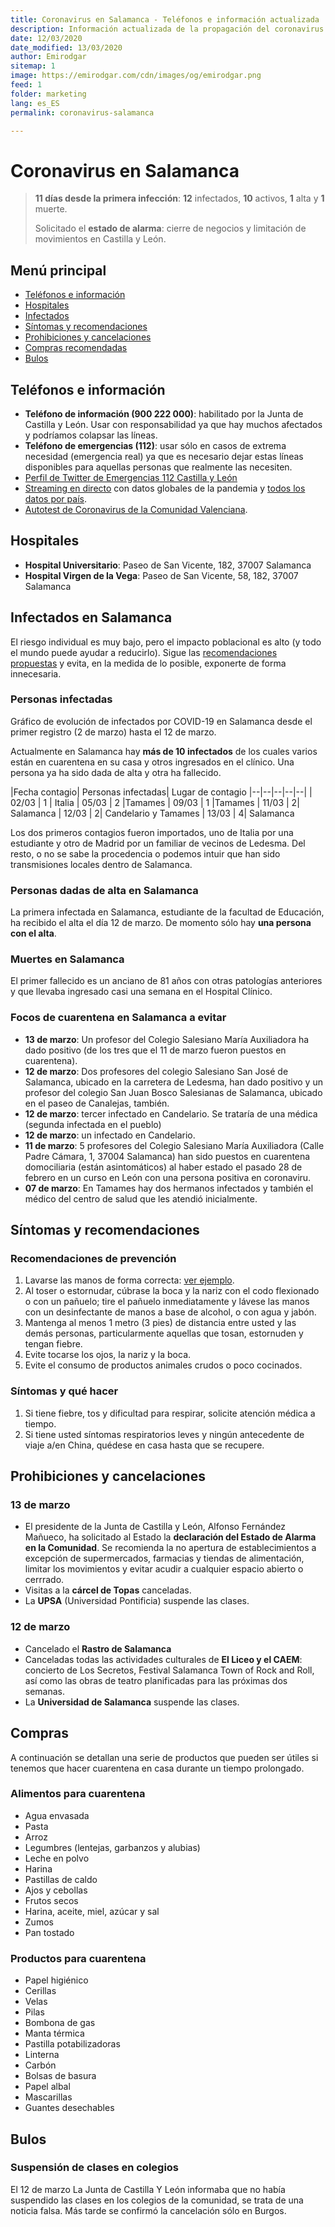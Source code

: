 ```yaml
---
title: Coronavirus en Salamanca - Teléfonos e información actualizada
description: Información actualizada de la propagación del coronavirus en Salamanca provincia
date: 12/03/2020
date_modified: 13/03/2020
author: Emirodgar
sitemap: 1
image: https://emirodgar.com/cdn/images/og/emirodgar.png
feed: 1
folder: marketing
lang: es_ES
permalink: coronavirus-salamanca

---
```


# Coronavirus en Salamanca

>  **11 días desde la primera infección**: **12** infectados, **10** activos, **1** alta y **1** muerte.
> 
>  Solicitado el **estado de alarma**: cierre de negocios y limitación de movimientos en Castilla y León.

## Menú principal

- [Teléfonos e información](#telefonos)
- [Hospitales](#hospitales)
- [Infectados](#infectados)
- [Síntomas y recomendaciones](#recomendaciones)
- [Prohibiciones y cancelaciones](#prohibiciones)
- [Compras recomendadas](#compras)
- [Bulos](#bulos)

## <a name="telefonos"></a> Teléfonos e información

- **Teléfono de información (900 222 000)**: habilitado por la Junta de Castilla y León. Usar con responsabilidad ya que hay muchos afectados y podríamos colapsar las líneas.
- **Teléfono de emergencias (112)**: usar sólo en casos de extrema necesidad (emergencia real) ya que es necesario dejar estas líneas disponibles para aquellas personas que realmente las necesiten.
- [Perfil de Twitter de  Emergencias 112 Castilla y León](https://twitter.com/112cyl)
- [Streaming en directo](https://www.youtube.com/watch?v=qgylp3Td1Bw&feature=emb_logo)  con datos globales de la pandemia y [todos los datos por país](https://www.worldometers.info/coronavirus/).
- [Autotest de Coronavirus de la Comunidad Valenciana](http://coronavirusautotest.san.gva.es/autotest_es.html).


## <a name="hospitales"></a> Hospitales

- **Hospital Universitario**: Paseo de San Vicente, 182, 37007 Salamanca
- **Hospital Virgen de la Vega**: Paseo de San Vicente, 58, 182, 37007 Salamanca


## <a name="infectados"></a> Infectados en Salamanca

El riesgo individual es muy bajo, pero el impacto poblacional es alto (y todo el mundo puede ayudar a reducirlo). Sigue las [recomendaciones propuestas](#recomendaciones) y evita, en la medida de lo posible, exponerte de forma innecesaria.

### Personas infectadas

Gráfico de evolución de infectados por COVID-19 en Salamanca desde el primer registro (2 de marzo) hasta el 12 de marzo.

<amp-img alt="Evolución coronavirus Salamanca"
  src="https://i.imgur.com/LvZ9may.png"
  width="580"
  height="349"
  layout="responsive">
</amp-img>

Actualmente en Salamanca hay **más de 10 infectados** de los cuales varios están en cuarentena en su casa y otros ingresados en el clínico. Una persona ya ha sido dada de alta y otra ha fallecido.

|Fecha contagio| Personas infectadas| Lugar de contagio 
|--|--|--|--|--|
| 02/03 | 1 | Italia 
| 05/03 | 2 |Tamames 
| 09/03 | 1 |Tamames 
| 11/03 | 2| Salamanca 
| 12/03 | 2| Candelario y Tamames
| 13/03 | 4| Salamanca 

Los dos primeros contagios fueron importados, uno de Italia por una estudiante y otro de Madrid por un familiar de vecinos de Ledesma. Del resto, o no se sabe la procedencia o podemos intuir que han sido transmisiones locales dentro de Salamanca.

<amp-img alt="Infectados coronavirus Salamanca"
  src="https://i.imgur.com/eASs4Lm.png"
  width="581"
  height="351"
  layout="responsive">
</amp-img>

### Personas dadas de alta en Salamanca

La primera infectada en Salamanca, estudiante de la facultad de Educación, ha recibido el alta el día 12 de marzo.  De momento sólo hay **una persona con el alta**.

### Muertes en Salamanca

El primer fallecido es un anciano de 81 años con otras patologías anteriores y que llevaba ingresado casi una semana en el Hospital Clínico.

### Focos de cuarentena en Salamanca a evitar

- **13 de marzo**: Un profesor del Colegio Salesiano María Auxiliadora ha dado positivo (de los tres que el 11 de marzo fueron puestos en cuarentena).
- **12 de marzo**: Dos profesores del colegio Salesiano San José de Salamanca, ubicado en la carretera de Ledesma, han dado positivo y un profesor del colegio San Juan Bosco Salesianas de Salamanca, ubicado en el paseo de Canalejas, también.
- **12 de marzo**: tercer infectado en Candelario. Se trataría de una médica (segunda infectada en el pueblo)
- **12 de marzo**: un infectado en Candelario.
- **11 de marzo**: 5 profesores del Colegio Salesiano María Auxiliadora (Calle Padre Cámara, 1, 37004 Salamanca) han sido puestos en cuarentena domociliaria (están asintomáticos) al haber estado el pasado 28 de febrero en un curso en León con una persona positiva en coronaviru.
- **07 de marzo**: En Tamames hay dos hermanos infectados y también el médico del centro de salud que les atendió inicialmente. 

## <a name="recomendaciones"></a> Síntomas y recomendaciones

### Recomendaciones de prevención

 1. Lavarse las manos de forma correcta: [ver ejemplo](https://www.cdc.gov/handwashing/esp/when-how-handwashing.html).
 2. Al toser o estornudar, cúbrase la boca y la nariz con el codo flexionado o con un pañuelo; tire el pañuelo inmediatamente y lávese las manos con un desinfectante de manos a base de alcohol, o con agua y jabón.
 3. Mantenga al menos 1 metro (3 pies) de distancia entre usted y las demás personas, particularmente aquellas que tosan, estornuden y tengan fiebre.
 4. Evite tocarse los ojos, la nariz y la boca.
 5. Evite el consumo de productos animales crudos o poco cocinados.

### Síntomas y qué hacer

 1. Si tiene fiebre, tos y dificultad para respirar, solicite atención médica a tiempo.
 2. Si tiene usted síntomas respiratorios leves y ningún antecedente de viaje a/en China, quédese en casa hasta que se recupere.

## <a name="prohibiciones"></a> Prohibiciones y cancelaciones

### 13 de marzo

- El presidente de la Junta de Castilla y León, Alfonso Fernández Mañueco, ha solicitado al Estado la **declaración del Estado de Alarma en la Comunidad**. Se recomienda la no apertura de establecimientos a excepción de supermercados, farmacias y tiendas de alimentación, limitar los movimientos y evitar acudir a cualquier espacio abierto o cerrrado. 
- Visitas a la **cárcel de Topas** canceladas.
- La **UPSA** (Universidad Pontificia) suspende las clases.

### 12 de marzo

- Cancelado el **Rastro de Salamanca**
- Canceladas todas las actividades culturales de **El Liceo y el CAEM**: concierto de Los Secretos, Festival Salamanca Town of Rock and Roll, así como las obras de teatro planificadas para las próximas dos semanas.
- La **Universidad de Salamanca** suspende las clases.


## <a name="compras"></a> Compras

A continuación se detallan una serie de productos que pueden ser útiles si tenemos que hacer cuarentena en casa durante un tiempo prolongado.

### Alimentos para cuarentena

- Agua envasada  
- Pasta  
- Arroz 
- Legumbres (lentejas, garbanzos y alubias) 
- Leche en polvo  
- Harina 
- Pastillas de caldo
- Ajos y cebollas  
- Frutos secos
- Harina, aceite, miel, azúcar y sal
- Zumos
- Pan tostado
  
### Productos para cuarentena

- Papel higiénico
- Cerillas
- Velas
- Pilas
- Bombona de gas 
- Manta térmica
- Pastilla potabilizadoras
- Linterna
- Carbón
- Bolsas de basura
- Papel albal
- Mascarillas 
- Guantes desechables

## <a name="bulos"></a> Bulos

### Suspensión de clases en colegios

El 12 de marzo La Junta de Castilla Y León informaba que no había suspendido las clases en los colegios de la comunidad, se trata de una noticia falsa. Más tarde se confirmó la cancelación sólo en Burgos.

<amp-twitter 
  width="375"
  height="472"
  layout="responsive"
  data-tweetid="1238055497439346688">
</amp-twitter>

<!--stackedit_data:
eyJoaXN0b3J5IjpbLTE0NjI0Mzg5ODcsNTU4OTI1MjMwLC02MT
UyNTEwMDksLTExNDA5ODA3MzQsMjQzMTE4NTU0LC0xMjE2MjY4
MjMzLDc0Nzg1OTIzLC0xOTg2MzM5NDk0LC05Mjc2MzU5NzksNz
c4MzAzODc4LC0xNjM1MTQ3MTA3LC0yMDA3OTU1NDE2LDYwOTI5
MzU5NywtMzEzOTEyNzUzLDIwNTg1NzI2NzAsLTE5MjEzOTEwNT
QsNzQxNTE3MjkyLDExMjA2NjE0OTUsLTczODk1MzA3MCwzNzg3
MjU0MDhdfQ==
-->